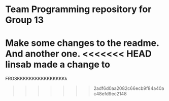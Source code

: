 # Team Programming repository for Group 13

Make some changes to the readme. And another one.
<<<<<<< HEAD
linsab made a change to
=======
FROSKKKKKKKKKKKKKKKKk
>>>>>>> 2adf6d0aa2082c66ecb9f84a40ac48efd9ec2148

